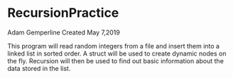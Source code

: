 # RecursionPractice

Adam Gemperline
Created May 7,2019

This program will read random integers from a file and insert them into a linked list in sorted order. A struct will be used to create dynamic nodes on the fly. Recursion will then be used to find out basic information about the data stored in the list.

